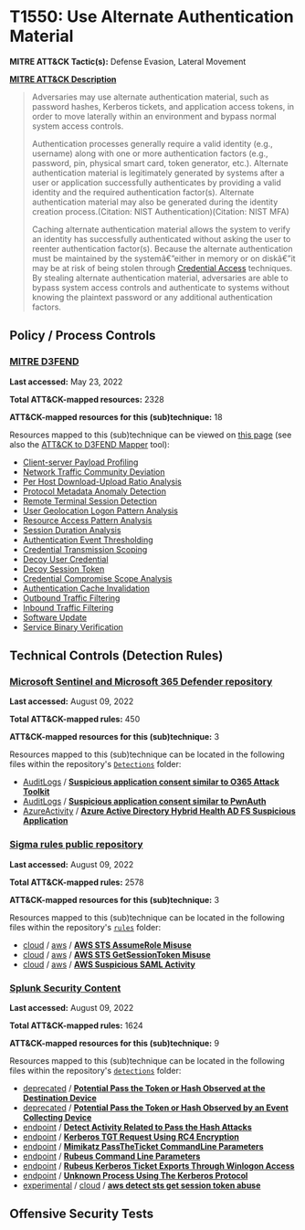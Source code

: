 # T1550: Use Alternate Authentication Material
**MITRE ATT&CK Tactic(s):** Defense Evasion, Lateral Movement

**[MITRE ATT&CK Description](https://attack.mitre.org/techniques/T1550)**
<blockquote>Adversaries may use alternate authentication material, such as password hashes, Kerberos tickets, and application access tokens, in order to move laterally within an environment and bypass normal system access controls. 

Authentication processes generally require a valid identity (e.g., username) along with one or more authentication factors (e.g., password, pin, physical smart card, token generator, etc.). Alternate authentication material is legitimately generated by systems after a user or application successfully authenticates by providing a valid identity and the required authentication factor(s). Alternate authentication material may also be generated during the identity creation process.(Citation: NIST Authentication)(Citation: NIST MFA)

Caching alternate authentication material allows the system to verify an identity has successfully authenticated without asking the user to reenter authentication factor(s). Because the alternate authentication must be maintained by the systemâ€”either in memory or on diskâ€”it may be at risk of being stolen through [Credential Access](https://attack.mitre.org/tactics/TA0006) techniques. By stealing alternate authentication material, adversaries are able to bypass system access controls and authenticate to systems without knowing the plaintext password or any additional authentication factors.
</blockquote>

## Policy / Process Controls
### [MITRE D3FEND](https://d3fend.mitre.org/)
**Last accessed:** May 23, 2022

**Total ATT&CK-mapped resources:** 2328

**ATT&CK-mapped resources for this (sub)technique:** 18

Resources mapped to this (sub)technique can be viewed on [this page](https://d3fend.mitre.org/) (see also the [ATT&CK to D3FEND Mapper](https://d3fend.mitre.org/tools/attack-mapper) tool):

* [Client-server Payload Profiling](https://d3fend.mitre.org/technique/d3f:Client-serverPayloadProfiling)
* [Network Traffic Community Deviation](https://d3fend.mitre.org/technique/d3f:NetworkTrafficCommunityDeviation)
* [Per Host Download-Upload Ratio Analysis](https://d3fend.mitre.org/technique/d3f:PerHostDownload-UploadRatioAnalysis)
* [Protocol Metadata Anomaly Detection](https://d3fend.mitre.org/technique/d3f:ProtocolMetadataAnomalyDetection)
* [Remote Terminal Session Detection](https://d3fend.mitre.org/technique/d3f:RemoteTerminalSessionDetection)
* [User Geolocation Logon Pattern Analysis](https://d3fend.mitre.org/technique/d3f:UserGeolocationLogonPatternAnalysis)
* [Resource Access Pattern Analysis](https://d3fend.mitre.org/technique/d3f:ResourceAccessPatternAnalysis)
* [Session Duration Analysis](https://d3fend.mitre.org/technique/d3f:SessionDurationAnalysis)
* [Authentication Event Thresholding](https://d3fend.mitre.org/technique/d3f:AuthenticationEventThresholding)
* [Credential Transmission Scoping](https://d3fend.mitre.org/technique/d3f:CredentialTransmissionScoping)
* [Decoy User Credential](https://d3fend.mitre.org/technique/d3f:DecoyUserCredential)
* [Decoy Session Token](https://d3fend.mitre.org/technique/d3f:DecoySessionToken)
* [Credential Compromise Scope Analysis](https://d3fend.mitre.org/technique/d3f:CredentialCompromiseScopeAnalysis)
* [Authentication Cache Invalidation](https://d3fend.mitre.org/technique/d3f:AuthenticationCacheInvalidation)
* [Outbound Traffic Filtering](https://d3fend.mitre.org/technique/d3f:OutboundTrafficFiltering)
* [Inbound Traffic Filtering](https://d3fend.mitre.org/technique/d3f:InboundTrafficFiltering)
* [Software Update](https://d3fend.mitre.org/technique/d3f:SoftwareUpdate)
* [Service Binary Verification](https://d3fend.mitre.org/technique/d3f:ServiceBinaryVerification)

## Technical Controls (Detection Rules)
### [Microsoft Sentinel and Microsoft 365 Defender repository](https://github.com/Azure/Azure-Sentinel)
**Last accessed:** August 09, 2022

**Total ATT&CK-mapped rules:** 450

**ATT&CK-mapped resources for this (sub)technique:** 3

Resources mapped to this (sub)technique can be located in the following files within the repository's <code>[Detections](https://github.com/Azure/Azure-Sentinel/tree/master/Detections)</code> folder:

* [AuditLogs](https://github.com/Azure/Azure-Sentinel/tree/master/Detections/AuditLogs/) / **[Suspicious application consent similar to O365 Attack Toolkit](https://github.com/Azure/Azure-Sentinel/blob/master/Detections/AuditLogs/MaliciousOAuthApp_O365AttackToolkit.yaml)**
* [AuditLogs](https://github.com/Azure/Azure-Sentinel/tree/master/Detections/AuditLogs/) / **[Suspicious application consent similar to PwnAuth](https://github.com/Azure/Azure-Sentinel/blob/master/Detections/AuditLogs/MaliciousOAuthApp_PwnAuth.yaml)**
* [AzureActivity](https://github.com/Azure/Azure-Sentinel/tree/master/Detections/AzureActivity/) / **[Azure Active Directory Hybrid Health AD FS Suspicious Application](https://github.com/Azure/Azure-Sentinel/blob/master/Detections/AzureActivity/AADHybridHealthADFSSuspApp.yaml)**

### [Sigma rules public repository](https://github.com/SigmaHQ/sigma)
**Last accessed:** August 09, 2022

**Total ATT&CK-mapped rules:** 2578

**ATT&CK-mapped resources for this (sub)technique:** 3

Resources mapped to this (sub)technique can be located in the following files within the repository's <code>[rules](https://github.com/SigmaHQ/sigma/tree/master/rules)</code> folder:

* [cloud](https://github.com/SigmaHQ/sigma/tree/master/rules/cloud/) / [aws](https://github.com/SigmaHQ/sigma/tree/master/rules/cloud/aws/) / **[AWS STS AssumeRole Misuse](https://github.com/SigmaHQ/sigma/blob/master/rules/cloud/aws/aws_sts_assumerole_misuse.yml)**
* [cloud](https://github.com/SigmaHQ/sigma/tree/master/rules/cloud/) / [aws](https://github.com/SigmaHQ/sigma/tree/master/rules/cloud/aws/) / **[AWS STS GetSessionToken Misuse](https://github.com/SigmaHQ/sigma/blob/master/rules/cloud/aws/aws_sts_getsessiontoken_misuse.yml)**
* [cloud](https://github.com/SigmaHQ/sigma/tree/master/rules/cloud/) / [aws](https://github.com/SigmaHQ/sigma/tree/master/rules/cloud/aws/) / **[AWS Suspicious SAML Activity](https://github.com/SigmaHQ/sigma/blob/master/rules/cloud/aws/aws_susp_saml_activity.yml)**

### [Splunk Security Content](https://github.com/splunk/security_content)
**Last accessed:** August 09, 2022

**Total ATT&CK-mapped rules:** 1624

**ATT&CK-mapped resources for this (sub)technique:** 9

Resources mapped to this (sub)technique can be located in the following files within the repository's <code>[detections](https://github.com/splunk/security_content/tree/develop/detections)</code> folder:

* [deprecated](https://github.com/splunk/security_content/tree/develop/detections/deprecated/) / **[Potential Pass the Token or Hash Observed at the Destination Device](https://github.com/splunk/security_content/blob/develop/detections/deprecated/ssa___potential_pass_the_token_or_hash_observed_at_the_destination_device.yml)**
* [deprecated](https://github.com/splunk/security_content/tree/develop/detections/deprecated/) / **[Potential Pass the Token or Hash Observed by an Event Collecting Device](https://github.com/splunk/security_content/blob/develop/detections/deprecated/ssa___potential_pass_the_token_or_hash_observed_by_an_event_collecting_device.yml)**
* [endpoint](https://github.com/splunk/security_content/tree/develop/detections/endpoint/) / **[Detect Activity Related to Pass the Hash Attacks](https://github.com/splunk/security_content/blob/develop/detections/endpoint/detect_activity_related_to_pass_the_hash_attacks.yml)**
* [endpoint](https://github.com/splunk/security_content/tree/develop/detections/endpoint/) / **[Kerberos TGT Request Using RC4 Encryption](https://github.com/splunk/security_content/blob/develop/detections/endpoint/kerberos_tgt_request_using_rc4_encryption.yml)**
* [endpoint](https://github.com/splunk/security_content/tree/develop/detections/endpoint/) / **[Mimikatz PassTheTicket CommandLine Parameters](https://github.com/splunk/security_content/blob/develop/detections/endpoint/mimikatz_passtheticket_commandline_parameters.yml)**
* [endpoint](https://github.com/splunk/security_content/tree/develop/detections/endpoint/) / **[Rubeus Command Line Parameters](https://github.com/splunk/security_content/blob/develop/detections/endpoint/rubeus_command_line_parameters.yml)**
* [endpoint](https://github.com/splunk/security_content/tree/develop/detections/endpoint/) / **[Rubeus Kerberos Ticket Exports Through Winlogon Access](https://github.com/splunk/security_content/blob/develop/detections/endpoint/rubeus_kerberos_ticket_exports_through_winlogon_access.yml)**
* [endpoint](https://github.com/splunk/security_content/tree/develop/detections/endpoint/) / **[Unknown Process Using The Kerberos Protocol](https://github.com/splunk/security_content/blob/develop/detections/endpoint/unknown_process_using_the_kerberos_protocol.yml)**
* [experimental](https://github.com/splunk/security_content/tree/develop/detections/experimental/) / [cloud](https://github.com/splunk/security_content/tree/develop/detections/experimental/cloud/) / **[aws detect sts get session token abuse](https://github.com/splunk/security_content/blob/develop/detections/experimental/cloud/aws_detect_sts_get_session_token_abuse.yml)**


## Offensive Security Tests
